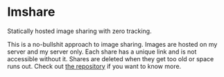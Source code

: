 # Imshare

Statically hosted image sharing with zero tracking.

This is a no-bullshit approach to image sharing. Images are hosted on my server and my server only. Each share has a unique link and is not accessible without it. Shares are deleted when they get too old or space runs out. Check out [the repository](https://github.com/antonlydike/imshare) if you want to know more.
